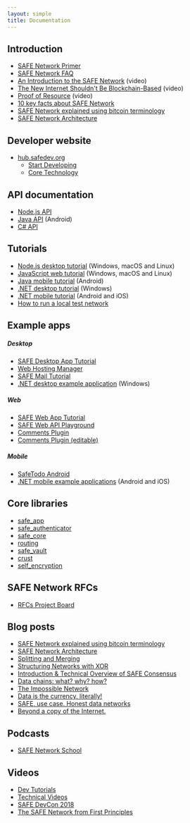 ```yaml
---
layout: simple
title: Documentation
---
```


## Introduction

- [SAFE Network Primer](https://primer.safenetwork.org)
- [SAFE Network FAQ](https://safenetwork.tech/faq/)
- [An Introduction to the SAFE Network](https://www.youtube.com/watch?v=U1ffmf6z50E) (video)
- [The New Internet Shouldn't Be Blockchain-Based](https://www.youtube.com/watch?v=i-RLdU8Y0Qc) (video)
- [Proof of Resource](https://www.youtube.com/watch?v=rdczpOlLaVk) (video)
- [10 key facts about SAFE Network](https://safenetforum.org/t/10-key-facts-about-safe-network/12948)
- [SAFE Network explained using bitcoin terminology](https://safe-network-explained.github.io/safe-for-bitcoiners)
- [SAFE Network Architecture](https://safe-network-explained.github.io/architecture)

## Developer website

- [hub.safedev.org](https://hub.safedev.org/)
  - [Start Developing](https://hub.safedev.org/start_developing)
  - [Core Technology](https://hub.safedev.org/core_technology)

## API documentation

- [Node.js API](https://docs.maidsafe.net/safe_app_nodejs/)
- [Java API](https://docs.maidsafe.net/safe_app_java/) (Android)
- [C# API](https://docs.maidsafe.net/safe_app_csharp/api/index.html)

## Tutorials

- [Node.js desktop tutorial](https://hub.safedev.org/platform/nodejs/) (Windows, macOS and Linux)
- [JavaScript web tutorial](https://hub.safedev.org/platform/web/) (Windows, macOS and Linux)
- [Java mobile tutorial](https://hub.safedev.org/platform/android/) (Android)
- [.NET desktop tutorial](https://hub.safedev.org/platform/dotnet/) (Windows)
- [.NET mobile tutorial](https://hub.safedev.org/platform/xamarin/) (Android and iOS)
- [How to run a local test network](https://forum.safedev.org/t/how-to-run-a-local-test-network/842)

## Example apps

##### Desktop

- [SAFE Desktop App Tutorial](https://github.com/maidsafe/safe_examples/tree/master/safe_app_electron_quick_start)
- [Web Hosting Manager](https://github.com/maidsafe/safe-web-hosting-manager-electron)
- [SAFE Mail Tutorial](https://github.com/maidsafe/safe_examples/tree/master/email_app)
- [.NET desktop example application](https://github.com/maidsafe/safe-getting-started-dotnet/tree/master/DesktopExample) (Windows)

##### Web

- [SAFE Web App Tutorial](https://github.com/maidsafe/safe_examples/tree/master/safe_web_app_quick_start)
- [SAFE Web API Playground](https://github.com/maidsafe/safe_examples/tree/master/safe_web_api_playground)
- [Comments Plugin](https://github.com/maidsafe/safe_examples/tree/master/non-editable-comments-web)
- [Comments Plugin (editable)](https://github.com/maidsafe/safe_examples/tree/master/editable-comments-web)

##### Mobile

- [SafeTodo Android](https://github.com/maidsafe/safe-getting-started-android)
- [.NET mobile example applications](https://github.com/maidsafe/safe-getting-started-dotnet/tree/master/MobileExample) (Android and iOS)

## Core libraries

- [safe_app](https://docs.rs/safe_app)
- [safe_authenticator](https://docs.rs/safe_authenticator)
- [safe_core](https://docs.rs/safe_core)
- [routing](https://docs.rs/routing/)
- [safe_vault](https://docs.rs/safe_vault)
- [crust](https://docs.rs/crust/)
- [self_encryption](https://docs.rs/self_encryption)

## SAFE Network RFCs

- [RFCs Project Board](https://github.com/maidsafe/rfcs/projects/1)

## Blog posts

- [SAFE Network explained using bitcoin terminology](https://safe-network-explained.github.io/safe-for-bitcoiners)
- [SAFE Network Architecture](https://safe-network-explained.github.io/architecture)
- [Splitting and Merging](https://safe-network-explained.github.io/splits-and-merges)
- [Structuring Networks with XOR](https://blog.maidsafe.net/2016/05/27/structuring-networks-with-xor/)
- [Introduction & Technical Overview of SAFE Consensus](https://blog.maidsafe.net/2016/06/23/introduction-technical-overview-of-safe-consensus/)
- [Data chains: what? why? how?](https://metaquestions.me/2016/07/20/data-chains-what-why-how/)
- [The Impossible Network](https://metaquestions.me/2017/08/12/the-impossible-network/)
- [Data is the currency, literally!](https://metaquestions.me/2017/08/15/data-is-the-currency-literally/)
- [SAFE, use case. Honest data networks](https://metaquestions.me/2017/08/21/safe-use-case-honest-data-networks/)
- [Beyond a copy of the Internet.](https://metaquestions.me/2017/09/06/connecting-ideas-and-providing-much-needed-solutions/)

## Podcasts

- [SAFE Network School](https://safecrossroads.net/safe-network-school/)

## Videos

- [Dev Tutorials](https://www.youtube.com/playlist?list=PL7GqwP0KrKTqUnDNNP7-LoVmXYgMSog7T)
- [Technical Videos](https://www.youtube.com/playlist?list=PL7GqwP0KrKTpDLsQwk_gixasgCcUuL9H5)
- [SAFE DevCon 2018](https://www.youtube.com/playlist?list=PLvHzGPR8ljQQ8VeWfAR_Tz3__sX41pHMB)
- [The SAFE Network from First Principles](https://www.youtube.com/playlist?list=PLiYqQVdgdw_sSDkdIZzDRQR9xZlsukIxD)
